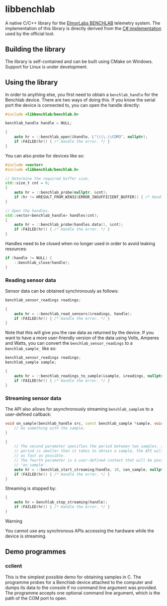 # libbenchlab
A native C/C++ library for the [ElmorLabs BENCHLAB](https://benchlab.io/) telemetry system. The implementation of this library is directly derived from the [C# implementation](https://github.com/BenchLab-io/BENCHLAB.BENCHLAB_Core) used by the official tool.

## Building the library
The library is self-contained and can be built using CMake on Windows. Support for Linux is under development.

## Using the library
In order to anything else, you first need to obtain a `benchlab_handle` for the Benchlab device. There are two ways of doing this. If you know the serial port the device is connected to, you can open the handle directly:
```c++
#include <libbenchlab/benchlab.h>

benchlab_handle handle = NULL;

{
    auto hr = ::benchlab_open(&handle, L"\\\\.\\COM3", nullptr);
    if (FAILED(hr)) { /* Handle the error. */ }
}
```

You can also probe for devices like so:
```c++
#include <vector>
#include <libbenchlab/benchlab.h>

// Determine the required buffer size.
std::size_t cnt = 0;
{
    auto hr = ::benchlab_probe(nullptr, &cnt);
    if (hr != HRESULT_FROM_WIN32(ERROR_INSUFFICIENT_BUFFER)) { /* Handle the error. */ }
}

// Open the handles.
std::vector<benchlab_handle> handles(cnt);
{
    auto hr = ::benchlab_probe(handles.data(), &cnt);
    if (FAILED(hr)) { /* Handle the error. */ }
}
```

Handles need to be closed when no longer used in order to avoid leaking resources:
```c++
if (handle != NULL) {
    ::benchlab_close(handle);
}
```

### Reading sensor data
Sensor data can be obtained synchronously as follows:
```c++
benchlab_sensor_readings readings;

{
    auto hr = ::benchlab_read_sensors(&readings, handle);
    if (FAILED(hr)) { /* Handle the error. */ }
}
```

Note that this will give you the raw data as returned by the device. If you want to have a more user-friendly version of the data using Volts, Amperes and Watts, you can convert the `benchlab_sensor_readings` to a `benchlab_sample_` like so:
```c++
benchlab_sensor_readings readings;
benchlab_sample sample;

{
    auto hr = ::benchlab_readings_to_sample(&sample, &readings, nullptr);
    if (FAILED(hr)) { /* Handle the error. */ }
}
```

### Streaming sensor data
The API also allows for asynchronously streaming `benchlab_sample`s to a user-defined callback:
```c++
void on_sample(benchlab_handle src, const benchlab_sample *sample, void *ctx) {
    // Do something with the sample.
}

{
    // The second parameter specifies the period between two samples. If the
    // period is smaller than it takes to obtain a sample, the API will stream
    // as fast as possible.
    // The fourth parameter is a user-defined context that will be passed to
    // 'on_sample'.
    auto hr = ::benchlab_start_streaming(handle, 10, &on_sample, nullptr);
    if (FAILED(hr)) { /* Handle the error. */ }
}
```

Streaming is stopped by:
```c++
{
    auto hr = benchlab_stop_streaming(handle);
    if (FAILED(hr)) { /* Handle the error. */ }
}
```

> [!WARNING]
> You cannot use any synchronous APIs accessing the hardware while the device is streaming.

## Demo programmes
### cclient
This is the simplest possible demo for obtaining samples in C. The programme probes for a Benchlab device attached to the computer and dumps its data to the console if no command line argument was provided. The programme accepts one optional command line argument, which is the path of the COM port to open.
